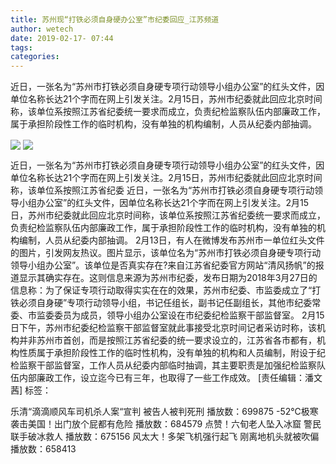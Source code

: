 ```yaml
---
title: 苏州现“打铁必须自身硬办公室”市纪委回应_江苏频道
author: wetech
date: 2019-02-17- 07:44
tags: 
categories: 
---
```

近日，一张名为“苏州市打铁必须自身硬专项行动领导小组办公室”的红头文件，因单位名称长达21个字而在网上引发关注。2月15日，苏州市纪委就此回应北京时间称，该单位系按照江苏省纪委统一要求而成立，负责纪检监察队伍内部廉政工作，属于承担阶段性工作的临时机构，没有单独的机构编制，人员从纪委内部抽调。
<!-- more -->
                
<img align="center" border="0" src="http://p3.ifengimg.com/a/2019_08/1c05bc12a6ea812_size172_w498_h353.png" />
                
<img align="center" border="0" src="http://p2.ifengimg.com/a/2016/0810/204c433878d5cf9size1_w16_h16.png" />
            
近日，一张名为“苏州市打铁必须自身硬专项行动领导小组办公室”的红头文件，因单位名称长达21个字而在网上引发关注。2月15日，苏州市纪委就此回应北京时间称，该单位系按照江苏省纪委
近日，一张名为“苏州市打铁必须自身硬专项行动领导小组办公室”的红头文件，因单位名称长达21个字而在网上引发关注。2月15日，苏州市纪委就此回应北京时间称，该单位系按照江苏省纪委统一要求而成立，负责纪检监察队伍内部廉政工作，属于承担阶段性工作的临时机构，没有单独的机构编制，人员从纪委内部抽调。
2月13日，有人在微博发布苏州市一单位红头文件的图片，引发网友热议。图片显示，该单位名为“苏州市打铁必须自身硬专项行动领导小组办公室”。该单位是否真实存在?来自江苏省纪委官方网站“清风扬帆”的报道显示其确实存在。这则信息来源为苏州市纪委，发布日期为2018年3月27日的信息称：为了保证专项行动取得实实在在的效果，苏州市纪委、市监委成立了“打铁必须自身硬”专项行动领导小组，书记任组长，副书记任副组长，其他市纪委常委、市监委委员为成员，领导小组办公室设在市纪委纪检监察干部监督室。
2月15日下午，苏州市纪委纪检监察干部监督室就此事接受北京时间记者采访时称，该机构并非苏州市首创，而是按照江苏省纪委的统一要求设立的，江苏省各市都有，机构性质属于承担阶段性工作的临时性机构，没有单独的机构和人员编制，附设于纪检监察干部监督室，工作人员从纪委内部临时抽调，其主要职责是加强纪检监察队伍内部廉政工作，设立迄今已有三年，也取得了一些工作成效。
[责任编辑：潘文茜]
标签：
 
 
             
乐清“滴滴顺风车司机杀人案“宣判 被告人被判死刑
播放数：699875
-52℃极寒袭击美国！出门放个屁都有危险
播放数：684579
点赞！六旬老人坠入冰窟 警民联手破冰救人
播放数：675156
风太大！多架飞机强行起飞 刚离地机头就被吹偏
播放数：658413
